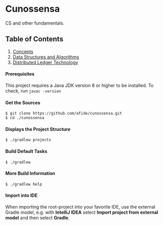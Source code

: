 # Cunossensa
CS and other fundamentals.
## Table of Contents
1. [Concepts](./concepts.md)
1. [Data Structures and Algorithms](./dsa/)
1. [Distributed Ledger Technology](./dlt/)

#### Prerequisites
This project requires a Java JDK version 8 or higher to be installed.
To check, run `javac -version`

#### Get the Sources
```
$ git clone https://github.com/afide/cunossensa.git
$ cd ./cunossensa
```

#### Displays the Project Structure
```
$ ./gradlew projects
```

#### Build Default Tasks
```
$ ./gradlew
```

#### More Build Information
```
$ ./gradlew help
```

#### Import into IDE
When importing the root-project into your favorite IDE, use the external Gradle model, e.g.
with **IntelliJ IDEA** select **Import project from external model** and then select **Gradle**.

